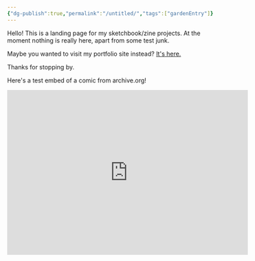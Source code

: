 ```yaml
---
{"dg-publish":true,"permalink":"/untitled/","tags":["gardenEntry"]}
---
```


Hello! This is a landing page for my sketchbook/zine projects. At the moment nothing is really here, apart from some test junk. 

Maybe you wanted to visit my portfolio site instead? [It's here.](https://www.shinestrength.xyz/)

Thanks for stopping by. 


Here's a test embed of a comic from archive.org!

<center><iframe src="https://archive.org/embed/027_20240628" width="560" height="384" frameborder="0" webkitallowfullscreen="true" mozallowfullscreen="true" allowfullscreen></iframe></center>

